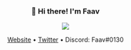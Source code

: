 <h3 align="center">👋 Hi there! I'm Faav</h3>
<p align="center">
<img src="https://user-images.githubusercontent.com/52789876/114120711-054a6500-98bb-11eb-92f2-33bb7d0cd41d.png" />
  </p>
<p align="center">
  <a href="https://www.faav.tk">Website</a> •
  <a href="https://twitter.com/FaavXD">Twitter</a> •
  <a>Discord: Faav#0130</a>
</p>
